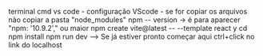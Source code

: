 terminal cmd vs code - configuração VScode - se for copiar os arquivos não copiar a pasta "node_modules"
npm -- version -> é para aparecer "npm: '10.9.2'," ou maior
npm create vite@latest -- --template react
y
cd npm install
npm run dev --> Se já estiver pronto começar aqui
ctrl+click no link do localhost
